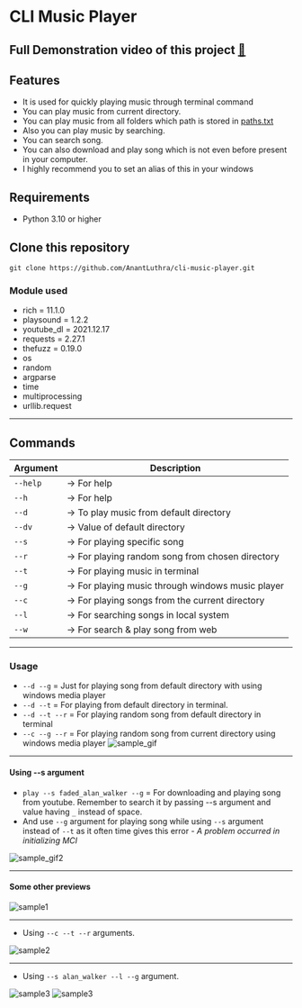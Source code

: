 # CLI Music Player

## Full Demonstration video of this project [🔗](https://www.youtube.com/watch?v=SfnvxynG68s)

## Features
- It is used for quickly playing music through terminal command
- You can play music from current directory.
- You can play music from all folders which path is stored in [paths.txt](./assets/paths.txt)
- Also you can play music by searching.
- You can search song.
- You can also download and play song which is not even before present in your computer.
- I highly recommend you to set an alias of this in your windows 


## Requirements 
- Python 3.10 or higher

## Clone this repository

```git clone https://github.com/AnantLuthra/cli-music-player.git```

### Module used
- rich = 11.1.0
- playsound = 1.2.2
- youtube_dl = 2021.12.17
- requests = 2.27.1
- thefuzz = 0.19.0
- os
- random
- argparse
- time
- multiprocessing
- urllib.request

---

## Commands

|Argument |      Description                                     |
| ------- |--------------------------------------------------    |
| `--help`| ->  For help                                         | 
| `--h`   | ->  For help                                         |  
| `--d`   | ->  To play music from default directory             |
| `--dv`  | ->  Value of default directory                       | 
| `--s`   | ->  For playing specific song                        | 
| `--r`   | ->  For playing random song from chosen directory    | 
| `--t`   | ->  For playing music in terminal                    | 
| `--g`   | ->  For playing music through windows music player   | 
| `--c`   | ->  For playing songs from the current directory     |
| `--l`   | ->  For searching songs in local system              |
| `--w`   | ->  For search & play song from web                  |

---
### Usage

- `--d --g` = Just for playing song from default directory with using windows media player
- `--d --t` = For playing from default directory in terminal.
- `--d --t --r` = For playing random song from default directory in terminal
- `--c --g --r` = For playing random song from current directory using windows media player
![sample_gif](./previews/1.gif)

---
#### Using --s argument

- `play --s faded_alan_walker --g` = For downloading and playing song from youtube. Remember to search it by passing --s argument and value having `_` instead of space.
- And use `--g` argument for playing song while using `--s` argument instead of `--t` as it often time gives this error - _A problem occurred in initializing MCI_

![sample_gif2](./previews/2.gif)

---

#### Some other previews

![sample1](./previews/1.png)

---

- Using `--c --t --r` arguments.

![sample2](./previews/2.png)

---

- Using `--s alan_walker --l --g` argument.
  
![sample3](./previews/search2.png)
![sample3](./previews/search1.png)
